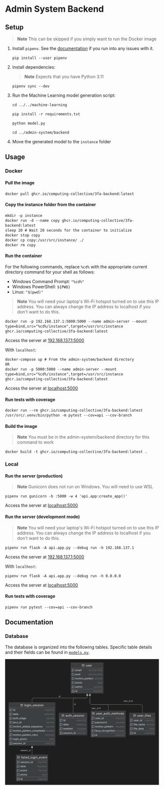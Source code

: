 # Admin System Backend

## Setup

> **Note**
> This can be skipped if you simply want to run the Docker image

1. Install `pipenv`. See the [documentation](https://pipenv.pypa.io/en/latest/) if you run into any issues with it.
   ```shell
   pip install --user pipenv
   ```

2. Install dependencies:
   > **Note**
   > Expects that you have Python 3.11
    ```shell
    pipenv sync --dev
    ```
3. Run the Machine Learning model generation script:
   ```shell
   cd ../../machine-learning
    ```
    ```shell
   pip install -r requirements.txt
   ```
    ```shell
   python model.py
   ```
   ```shell
   cd ../admin-system/backend
   ```
4. Move the generated model to the `instance` folder   

## Usage

### Docker

#### Pull the image
```shell
docker pull ghcr.io/computing-collective/3fa-backend:latest
```

#### Copy the instance folder from the container
```shell
mkdir -p instance
docker run -d --name copy ghcr.io/computing-collective/3fa-backend:latest
sleep 20 # Wait 20 seconds for the container to initialize
docker stop copy
docker cp copy:/usr/src/instance/ ./
docker rm copy
```

#### Run the container

For the following commands, replace `%cd%` with the appropriate current directory command for your shell as follows:
- Windows Command Prompt: `"%cd%"`
- Windows PowerShell: `${PWD}`
- Linux: `"$(pwd)"`

> **Note**
> You will need your laptop's Wi-Fi hotspot turned on to use this IP address. You can always change the IP address to localhost if you don't want to do this.
```shell
docker run -p 192.168.137.1:5000:5000 --name admin-server --mount type=bind,src="%cd%/instance",target=/usr/src/instance ghcr.io/computing-collective/3fa-backend:latest
```
Access the server at [192.168.137.1:5000](http://192.168.137.1:5000)

With `localhost`:
```shell
docker-compose up # From the admin-system/backend directory
OR
docker run -p 5000:5000 --name admin-server --mount type=bind,src="%cd%/instance",target=/usr/src/instance ghcr.io/computing-collective/3fa-backend:latest
```
Access the server at [localhost:5000](http://localhost:5000)

#### Run tests with coverage
```shell
docker run --rm ghcr.io/computing-collective/3fa-backend:latest /usr/src/.venv/bin/python -m pytest --cov=api --cov-branch
```

#### Build the image
> **Note**
> You must be in the admin-system/backend directory for this command to work
```shell
docker build -t ghcr.io/computing-collective/3fa-backend:latest .
```

### Local

#### Run the server (production)
> **Note**
> Gunicorn does not run on Windows. You will need to use WSL
```shell
pipenv run gunicorn -b :5000 -w 4 'api.app:create_app()'
```
Access the server at [localhost:5000](http://localhost:5000)

#### Run the server (development mode)
> **Note**
> You will need your laptop's Wi-Fi hotspot turned on to use this IP address. You can always change the IP address to localhost if you don't want to do this.
```shell
pipenv run flask -A api.app.py --debug run -h 192.168.137.1
```
Access the server at [192.168.137.1:5000](http://192.168.137.1:5000)


With `localhost`:
```shell
pipenv run flask -A api.app.py --debug run -h 0.0.0.0
```
Access the server at [localhost:5000](http://localhost:5000)

#### Run tests with coverage
```shell
pipenv run pytest --cov=api --cov-branch
```

## Documentation

### Database

The database is organized into the following tables. Specific table details and their fields can be found in [`models.py`](api/models.py).

![img.png](images/database-diagram.png)
